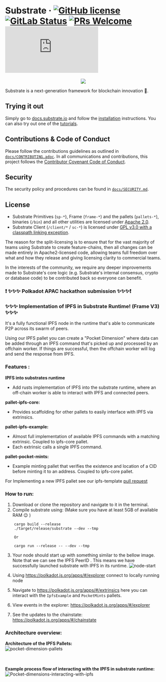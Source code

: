 # Substrate &middot; [![GitHub license](https://img.shields.io/badge/license-GPL3%2FApache2-blue)](#LICENSE) [![GitLab Status](https://gitlab.parity.io/parity/substrate/badges/master/pipeline.svg)](https://gitlab.parity.io/parity/substrate/pipelines) [![PRs Welcome](https://img.shields.io/badge/PRs-welcome-brightgreen.svg)](docs/CONTRIBUTING.adoc) [![Matrix](https://img.shields.io/matrix/substrate-technical:matrix.org)](https://matrix.to/#/#substrate-technical:matrix.org)

<p align="center">
  <img src="/docs/media/sub.gif">
</p>

Substrate is a next-generation framework for blockchain innovation 🚀.

## Trying it out

Simply go to [docs.substrate.io](https://docs.substrate.io) and follow the
[installation](https://docs.substrate.io/v3/getting-started/overview) instructions. You can
also try out one of the [tutorials](https://docs.substrate.io/tutorials/).

## Contributions & Code of Conduct

Please follow the contributions guidelines as outlined in [`docs/CONTRIBUTING.adoc`](docs/CONTRIBUTING.adoc). In all communications and contributions, this project follows the [Contributor Covenant Code of Conduct](docs/CODE_OF_CONDUCT.md).

## Security

The security policy and procedures can be found in [`docs/SECURITY.md`](docs/SECURITY.md).

## License

- Substrate Primitives (`sp-*`), Frame (`frame-*`) and the pallets (`pallets-*`), binaries (`/bin`) and all other utilities are licensed under [Apache 2.0](LICENSE-APACHE2).
- Substrate Client (`/client/*` / `sc-*`) is licensed under [GPL v3.0 with a classpath linking exception](LICENSE-GPL3).

The reason for the split-licensing is to ensure that for the vast majority of teams using Substrate to create feature-chains, then all changes can be made entirely in Apache2-licensed code, allowing teams full freedom over what and how they release and giving licensing clarity to commercial teams.

In the interests of the community, we require any deeper improvements made to Substrate's core logic (e.g. Substrate's internal consensus, crypto or database code) to be contributed back so everyone can benefit.

### ❗ ✨✨✨ Polkadot APAC hackathon submission ✨✨✨❗
### ✨✨✨ Implementation of IPFS in Substrate Runtime! (Frame V3) ✨✨✨

It's a fully functional IPFS node in the runtime that's able to communicate P2P across its swarm of peers.

Using our IPFS pallet you can create a "Pocket Dimension" where data can be added through an IPFS command that's picked up and processed by an offchain worker. If things are successful, then the offchain worker will log and send the response from IPFS.

### Features :
**IPFS into substrates runtime**
- Add rusts implementation of IPFS into the substrate runtime, where an off-chain worker is able to interact with IPFS and connected peers.

**pallet-ipfs-core:**
- Provides scaffolding for other pallets to easily interface with IPFS via extrinsics.

**pallet-ipfs-example:**
- Almost full implementation of available IPFS commands with a matching extrinsic. Coupled to ipfs-core pallet.
- Each extrinsic calls a single IPFS command.

**pallet-pocket-mints:**
- Example minting pallet that verifies the existence and location of a CID before minting it to an address. Coupled to ipfs-core pallet.

For Implementing a new IPFS pallet see our ipfs-template [pull request](https://github.com/DanHenton/pocket-substrate/pull/10)

### How to run:
1) Download or clone the repository and navigate to it in the terminal.
2) Compile substrate using: (Make sure you have at least 5GB of available RAM :wink: )
```
    cargo build --release
    ./target/release/substrate --dev --tmp
    
    Or 
    
    cargo run --release -- --dev --tmp
```
3) Your node should start up with something similar to the bellow image. Note that we can see the IPFS PeerID . This means we have successfully launched substrate with IPFS in its runtime. 
![node-start](https://user-images.githubusercontent.com/7565646/145338654-58595d55-bbcd-4882-95e7-b83751ee00f8.png)


4) Using https://polkadot.js.org/apps/#/explorer connect to locally running node
5) Navigate to https://polkadot.js.org/apps/#/extrinsics here you can interact with the `IpfsExample` and `PocketMints` pallets.
6) View events in the explorer:  https://polkadot.js.org/apps/#/explorer
7) See the updates to the chainstate:  https://polkadot.js.org/apps/#/chainstate

### Architecture overview:

**Architecture of the IPFS Pallets:**
<br/>
![pocket-dimension-pallets](https://user-images.githubusercontent.com/7565646/145698271-4dc1a728-78e6-4310-9dc5-c0712a252490.png)

<br/><br/>
**Example process flow of interacting with the IPFS in substrate runtime:**
<br/>
![Pocket-dimensions-interacting-with-ipfs](https://user-images.githubusercontent.com/7565646/145332202-fb829876-4b1f-44f0-8d06-d0878bd8cd53.png)
